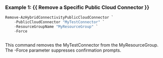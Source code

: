 ### Example 1: {{ Remove a Specific Public Cloud Connector }}
```powershell
Remove-AzHybridConnectivityPublicCloudConnector `
    -PublicCloudConnector "MyTestConnector" `
    -ResourceGroupName "MyResourceGroup" `
    -Force
```

```output
```

This command removes the MyTestConnector from the MyResourceGroup. The -Force parameter suppresses confirmation prompts.
